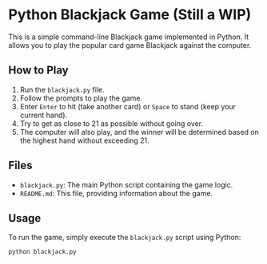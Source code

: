 # Python Blackjack Game (Still a WIP)

This is a simple command-line Blackjack game implemented in Python. It allows you to play the popular card game Blackjack against the computer.

## How to Play

1. Run the `blackjack.py` file.
2. Follow the prompts to play the game.
3. Enter `Enter` to hit (take another card) or `Space` to stand (keep your current hand).
4. Try to get as close to 21 as possible without going over.
5. The computer will also play, and the winner will be determined based on the highest hand without exceeding 21.

## Files

- `blackjack.py`: The main Python script containing the game logic.
- `README.md`: This file, providing information about the game.

## Usage

To run the game, simply execute the `blackjack.py` script using Python:

```bash
python blackjack.py
